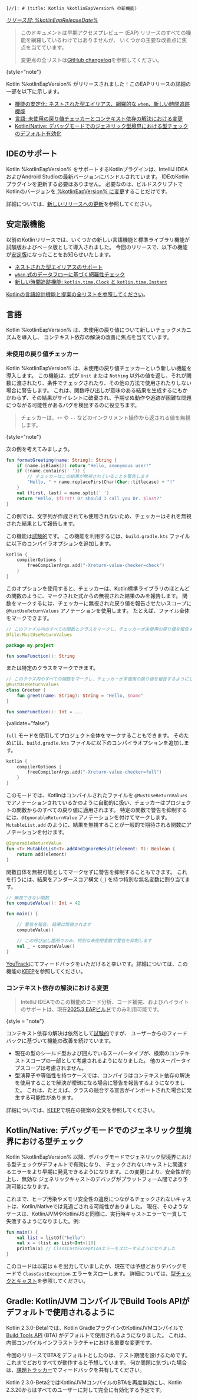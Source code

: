 `[//]: # (title: Kotlin %kotlinEapVersion% の新機能)`

_[リリース日: %kotlinEapReleaseDate%](eap.md#build-details)_

> このドキュメントは早期アクセスプレビュー (EAP) リリースのすべての機能を網羅しているわけではありませんが、
> いくつかの主要な改善点に焦点を当てています。
>
> 変更点の全リストは[GitHub changelog](https://github.com/JetBrains/kotlin/releases/tag/v%kotlinEapVersion%)を参照してください。
>
{style="note"}

Kotlin %kotlinEapVersion% がリリースされました！このEAPリリースの詳細の一部を以下に示します。

*   [機能の安定化: ネストされた型エイリアス、網羅的な `when`、新しい時間追跡機能](#stable-features)
*   [言語: 未使用の戻り値チェッカーとコンテキスト依存の解決における変更](#language)
*   [Kotlin/Native: デバッグモードでのジェネリック型境界における型チェックのデフォルト有効化](#kotlin-native-type-checks-on-generic-type-boundaries-in-debug-mode)

## IDEのサポート

Kotlin %kotlinEapVersion% をサポートするKotlinプラグインは、IntelliJ IDEAおよびAndroid Studioの最新バージョンにバンドルされています。
IDEのKotlinプラグインを更新する必要はありません。
必要なのは、ビルドスクリプトでKotlinのバージョンを[ %kotlinEapVersion% に変更](configure-build-for-eap.md)することだけです。

詳細については、[新しいリリースへの更新](releases.md#update-to-a-new-kotlin-version)を参照してください。

## 安定版機能

以前のKotlinリリースでは、いくつかの新しい言語機能と標準ライブラリ機能が試験版およびベータ版として導入されました。
今回のリリースで、以下の機能が[安定版](components-stability.md#stability-levels-explained)になったことをお知らせいたします。

*   [ネストされた型エイリアスのサポート](whatsnew22.md#support-for-nested-type-aliases)
*   [`when` 式のデータフローに基づく網羅性チェック](whatsnew2220.md#data-flow-based-exhaustiveness-checks-for-when-expressions)
*   [新しい時間追跡機能: `kotlin.time.Clock` と `kotlin.time.Instant` ](whatsnew2120.md#new-time-tracking-functionality)

[Kotlinの言語設計機能と提案の全リストを参照してください](kotlin-language-features-and-proposals.md)。

## 言語

Kotlin %kotlinEapVersion% は、未使用の戻り値について新しいチェックメカニズムを導入し、
コンテキスト依存の解決の改善に焦点を当てています。

### 未使用の戻り値チェッカー
<primary-label ref="experimental-general"/>

Kotlin %kotlinEapVersion% は、未使用の戻り値チェッカーという新しい機能を導入します。
この機能は、式が `Unit` または `Nothing` 以外の値を返し、それが関数に渡されたり、条件でチェックされたり、その他の方法で使用されたりしない場合に警告します。
これは、関数呼び出しが意味のある結果を生成するにもかかわらず、その結果がサイレントに破棄され、予期せぬ動作や追跡が困難な問題につながる可能性があるバグを検出するのに役立ちます。

> チェッカーは、`++` や `--` などのインクリメント操作から返される値を無視します。
>
{style="note"}

次の例を考えてみましょう。

```kotlin
fun formatGreeting(name: String): String {
    if (name.isBlank()) return "Hello, anonymous user!"
    if (!name.contains(' ')) {
        // チェッカーはこの結果が無視されていることを警告します
        "Hello, " + name.replaceFirstChar(Char::titlecase) + "!"
    }
    val (first, last) = name.split(' ')
    return "Hello, $first! Or should I call you Dr. $last?"
}
```

この例では、文字列が作成されても使用されないため、チェッカーはそれを無視された結果として報告します。

この機能は[試験的](components-stability.md#stability-levels-explained)です。
この機能を利用するには、`build.gradle.kts` ファイルに以下のコンパイラオプションを追加します。

```kotlin
kotlin {
    compilerOptions {
        freeCompilerArgs.add("-Xreturn-value-checker=check")
    }
}
```

このオプションを使用すると、チェッカーは、Kotlin標準ライブラリのほとんどの関数のように、マークされた式からの無視された結果のみを報告します。
関数をマークするには、チェッカーに無視された戻り値を報告させたいスコープに `@MustUseReturnValues` アノテーションを使用します。
たとえば、ファイル全体をマークできます。

```kotlin
// このファイル内のすべての関数とクラスをマークし、チェッカーが未使用の戻り値を報告するようにします
@file:MustUseReturnValues

package my.project

fun someFunction(): String
```

または特定のクラスをマークできます。

```kotlin
// このクラス内のすべての関数をマークし、チェッカーが未使用の戻り値を報告するようにします
@MustUseReturnValues
class Greeter {
    fun greet(name: String): String = "Hello, $name"
}

fun someFunction(): Int = ...
```
{validate="false"}

`full` モードを使用してプロジェクト全体をマークすることもできます。
そのためには、`build.gradle.kts` ファイルに以下のコンパイラオプションを追加します。

```kotlin
kotlin {
    compilerOptions {
        freeCompilerArgs.add("-Xreturn-value-checker=full")
    }
}
```

このモードでは、Kotlinはコンパイルされたファイルを `@MustUseReturnValues` でアノテーションされているかのように自動的に扱い、チェッカーはプロジェクトの関数からのすべての戻り値に適用されます。
特定の関数で警告を抑制するには、`@IgnorableReturnValue` アノテーションを付けてマークします。
`MutableList.add` のように、結果を無視することが一般的で期待される関数にアノテーションを付けます。

```kotlin
@IgnorableReturnValue
fun <T> MutableList<T>.addAndIgnoreResult(element: T): Boolean {
    return add(element)
}
```
関数自体を無視可能としてマークせずに警告を抑制することもできます。
これを行うには、結果をアンダースコア構文 (`_`) を持つ特別な無名変数に割り当てます。

```kotlin
// 無視できない関数
fun computeValue(): Int = 42

fun main() {

    // 警告を報告: 結果は無視されます
    computeValue()

    // この呼び出し箇所でのみ、特別な未使用変数で警告を抑制します
    val _ = computeValue()
}
```

[YouTrack](https://youtrack.jetbrains.com/issue/KT-12719)にてフィードバックをいただけると幸いです。詳細については、この機能の[KEEP](https://github.com/Kotlin/KEEP/blob/main/proposals/KEEP-0412-unused-return-value-checker.md)を参照してください。

### コンテキスト依存の解決における変更
<primary-label ref="experimental-general"/>

> IntelliJ IDEAでのこの機能のコード分析、コード補完、およびハイライトのサポートは、現在[2025.3 EAPビルド](https://www.jetbrains.com/idea/nextversion/)でのみ利用可能です。
>
{style = "note"}

コンテキスト依存の解決は依然として[試験的](components-stability.md#stability-levels-explained)ですが、
ユーザーからのフィードバックに基づいて機能の改善を続けています。

*   現在の型のシールド型および囲んでいるスーパータイプが、検索のコンテキストスコープの一部として考慮されるようになりました。
    他のスーパータイプスコープは考慮されません。
*   型演算子や等価性を持つケースでは、コンパイラはコンテキスト依存の解決を使用することで解決が曖昧になる場合に警告を報告するようになりました。
    これは、たとえば、クラスの競合する宣言がインポートされた場合に発生する可能性があります。

詳細については、[KEEP](https://github.com/Kotlin/KEEP/blob/main/proposals/KEEP-0379-context-sensitive-resolution.md)で現在の提案の全文を参照してください。

## Kotlin/Native: デバッグモードでのジェネリック型境界における型チェック

Kotlin %kotlinEapVersion% 以降、デバッグモードでジェネリック型境界における型チェックがデフォルトで有効になり、
チェックされないキャストに関連するエラーをより早期に発見できるようになります。この変更により、安全性が向上し、無効な
ジェネリックキャストのデバッグがプラットフォーム間でより予測可能になります。

これまで、ヒープ汚染やメモリ安全性の違反につながるチェックされないキャストは、Kotlin/Nativeでは見過ごされる可能性がありました。
現在、そのようなケースは、Kotlin/JVMやKotlin/JSと同様に、実行時キャストエラーで一貫して失敗するようになりました。例:

```kotlin
fun main() {
    val list = listOf("hello")
    val x = (list as List<Int>)[0]
    println(x) // ClassCastExceptionエラーをスローするようになりました
}
```

このコードは以前は `6` を出力していましたが、現在では予想どおりデバッグモードで `ClassCastException` エラーをスローします。
詳細については、[型チェックとキャスト](typecasts.md)を参照してください。

## Gradle: Kotlin/JVM コンパイルでBuild Tools APIがデフォルトで使用されるように
<primary-label ref="experimental-general"/>

Kotlin 2.3.0-Beta1では、Kotlin GradleプラグインのKotlin/JVMコンパイルで[Build Tools API](build-tools-api.md) (BTA) がデフォルトで使用されるようになりました。
これは、内部コンパイルインフラストラクチャにおける重要な変更です。

今回のリリースでBTAをデフォルトとしたのは、テスト期間を設けるためです。これまでどおりすべてが動作すると予想しています。
何か問題に気づいた場合は、[課題トラッカー](https://youtrack.jetbrains.com/newIssue?project=KT&summary=Kotlin+Gradle+plugin+BTA+migration+issue&description=Describe+the+problem+you+encountered+here.&c=tag+kgp-bta-migration)でフィードバックを共有してください。

Kotlin 2.3.0-Beta2ではKotlin/JVMコンパイルのBTAを再度無効にし、Kotlin 2.3.20からはすべてのユーザーに対して完全に有効化する予定です。